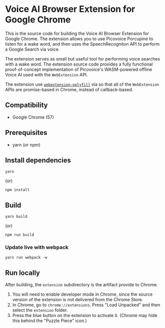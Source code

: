 # Voice AI Browser Extension for Google Chrome

This is the source code for building the Voice AI Browser Extension for Google Chrome. The extension allows you to use Picovoice Porcupine to listen for a wake word, and then uses the SpeechRecogniton API to perform a Google Search via voice.

The extension serves as small but useful tool for performing voice searches with a wake word. The extension source code provides a fully functional proof-of-concept implementation of Picovoice's WASM-powered offline Voice AI used with the `WebExtension` API.

The extension use [`webextension-polyfill`](https://github.com/Lusito/webextension-polyfill-ts) via so that all of the `WebExtension` APIs are promise-based in Chrome, instead of callback-based.

## Compatibility

- Google Chrome (57)

## Prerequisites

- yarn (or npm)

## Install dependencies

```console
yarn
```

(or)

```console
npm install
```

## Build

```console
yarn build
```

(or)

```console
npm run build
```

### Update live with webpack

```console
yarn run webpack -w
```

## Run locally

After building, the `extension` subdirectory is the artifact provide to Chrome.

1. You will need to enable developer mode in Chrome, since the source version of the extension is not delivered from the Chrome Store.
1. In Chrome, go to `chrome://extensions`. Press "Load Unpacked" and then select the `extension` folder.
1. Press the blue button on the extension to activate it. (Chrome may hide this behind the "Puzzle Piece" icon.)
